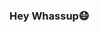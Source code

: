 ### Hey Whassup😷

<!--
**MaddieTheRock/MaddieTheRock** is a ✨ _special_ ✨ repository because its `README.md` (this file) appears on your GitHub profile.



- <p align="center">
  <img src="https://te.legra.ph/file/d652e3c013a697eff614f.jpg">
<p>
- 
- 🔰 Just A Noob Dev
- 🎸 I Have the best Friends Who will Help me
- 😈 Iam The Devil Of my World
- 📫 reach me @MaddieTheRock on Telegram 
- 😶 Iam From India Tamil Nadu
- 🤐 Currently A Silent Kid
- 😊 Being Happy

